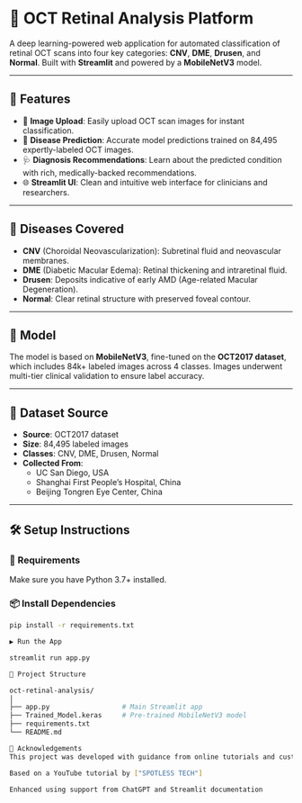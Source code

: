 # 🧠 OCT Retinal Analysis Platform

A deep learning-powered web application for automated classification of retinal OCT scans into four key categories: **CNV**, **DME**, **Drusen**, and **Normal**. Built with **Streamlit** and powered by a **MobileNetV3** model.

---

## 🚀 Features

- 📸 **Image Upload**: Easily upload OCT scan images for instant classification.
- 🤖 **Disease Prediction**: Accurate model predictions trained on 84,495 expertly-labeled OCT images.
- 🩺 **Diagnosis Recommendations**: Learn about the predicted condition with rich, medically-backed recommendations.
- 🌐 **Streamlit UI**: Clean and intuitive web interface for clinicians and researchers.

---

## 🏥 Diseases Covered

- **CNV** (Choroidal Neovascularization): Subretinal fluid and neovascular membranes.
- **DME** (Diabetic Macular Edema): Retinal thickening and intraretinal fluid.
- **Drusen**: Deposits indicative of early AMD (Age-related Macular Degeneration).
- **Normal**: Clear retinal structure with preserved foveal contour.

---

## 🧠 Model

The model is based on **MobileNetV3**, fine-tuned on the **OCT2017 dataset**, which includes 84k+ labeled images across 4 classes. Images underwent multi-tier clinical validation to ensure label accuracy.

---

## 📂 Dataset Source

- **Source**: OCT2017 dataset
- **Size**: 84,495 labeled images
- **Classes**: CNV, DME, Drusen, Normal
- **Collected From**:
  - UC San Diego, USA
  - Shanghai First People’s Hospital, China
  - Beijing Tongren Eye Center, China

---

## 🛠️ Setup Instructions

### 🔧 Requirements

Make sure you have Python 3.7+ installed.

### 📦 Install Dependencies

```bash
pip install -r requirements.txt

▶️ Run the App

streamlit run app.py

📁 Project Structure

oct-retinal-analysis/
│
├── app.py                  # Main Streamlit app
├── Trained_Model.keras     # Pre-trained MobileNetV3 model      
├── requirements.txt
└── README.md

🙏 Acknowledgements
This project was developed with guidance from online tutorials and customized to fit a medical diagnostic use case.

Based on a YouTube tutorial by ["SPOTLESS TECH"]

Enhanced using support from ChatGPT and Streamlit documentation